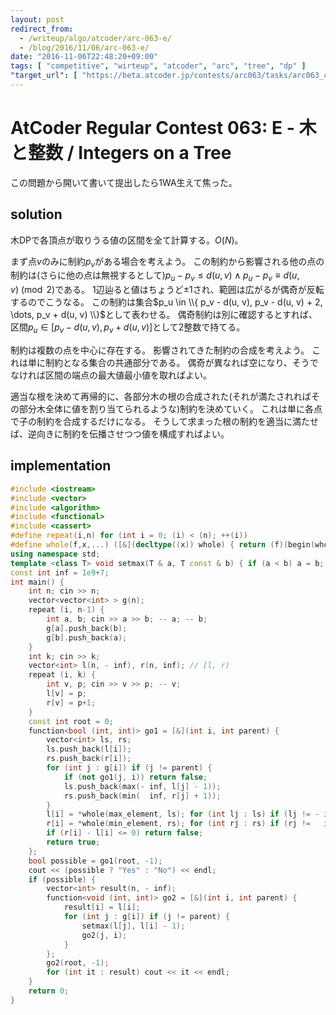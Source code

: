 ```yaml
---
layout: post
redirect_from:
  - /writeup/algo/atcoder/arc-063-e/
  - /blog/2016/11/06/arc-063-e/
date: "2016-11-06T22:48:20+09:00"
tags: [ "competitive", "wirteup", "atcoder", "arc", "tree", "dp" ]
"target_url": [ "https://beta.atcoder.jp/contests/arc063/tasks/arc063_c" ]
---
```


# AtCoder Regular Contest 063: E - 木と整数 / Integers on a Tree

この問題から開いて書いて提出したら$1$WA生えて焦った。

## solution

木DPで各頂点が取りうる値の区間を全て計算する。$O(N)$。

まず点$v$のみに制約$p_v$がある場合を考えよう。
この制約から影響される他の点の制約は(さらに他の点は無視するとして)$p_u - p_v \le d(u, v) \land p_u - p_v \equiv d(u, v) \pmod 2$である。
$1$辺辿ると値はちょうど$\pm 1$され、範囲は広がるが偶奇が反転するのでこうなる。
この制約は集合$p_u \in \\{ p_v - d(u, v), p_v - d(u, v) + 2, \dots, p_v + d(u, v) \\}$として表わせる。
偶奇制約は別に確認するとすれば、区間$p_u \in [p_v - d(u, v), p_v + d(u, v)]$として$2$整数で持てる。

制約は複数の点を中心に存在する。
影響されてきた制約の合成を考えよう。
これは単に制約となる集合の共通部分である。
偶奇が異なれば空になり、そうでなければ区間の端点の最大値最小値を取ればよい。

適当な根を決めて再帰的に、各部分木の根の合成された(それが満たされればその部分木全体に値を割り当てられるような)制約を決めていく。
これは単に各点で子の制約を合成するだけになる。
そうして求まった根の制約を適当に満たせば、逆向きに制約を伝播させつつ値を構成すればよい。

## implementation

``` c++
#include <iostream>
#include <vector>
#include <algorithm>
#include <functional>
#include <cassert>
#define repeat(i,n) for (int i = 0; (i) < (n); ++(i))
#define whole(f,x,...) ([&](decltype((x)) whole) { return (f)(begin(whole), end(whole), ## __VA_ARGS__); })(x)
using namespace std;
template <class T> void setmax(T & a, T const & b) { if (a < b) a = b; }
const int inf = 1e9+7;
int main() {
    int n; cin >> n;
    vector<vector<int> > g(n);
    repeat (i, n-1) {
        int a, b; cin >> a >> b; -- a; -- b;
        g[a].push_back(b);
        g[b].push_back(a);
    }
    int k; cin >> k;
    vector<int> l(n, - inf), r(n, inf); // [l, r)
    repeat (i, k) {
        int v, p; cin >> v >> p; -- v;
        l[v] = p;
        r[v] = p+1;
    }
    const int root = 0;
    function<bool (int, int)> go1 = [&](int i, int parent) {
        vector<int> ls, rs;
        ls.push_back(l[i]);
        rs.push_back(r[i]);
        for (int j : g[i]) if (j != parent) {
            if (not go1(j, i)) return false;
            ls.push_back(max(- inf, l[j] - 1));
            rs.push_back(min(  inf, r[j] + 1));
        }
        l[i] = *whole(max_element, ls); for (int lj : ls) if (lj != - inf and lj % 2 != l[i] % 2) return false;
        r[i] = *whole(min_element, rs); for (int rj : rs) if (rj !=   inf and rj % 2 != r[i] % 2) return false;
        if (r[i] - l[i] <= 0) return false;
        return true;
    };
    bool possible = go1(root, -1);
    cout << (possible ? "Yes" : "No") << endl;
    if (possible) {
        vector<int> result(n, - inf);
        function<void (int, int)> go2 = [&](int i, int parent) {
            result[i] = l[i];
            for (int j : g[i]) if (j != parent) {
                setmax(l[j], l[i] - 1);
                go2(j, i);
            }
        };
        go2(root, -1);
        for (int it : result) cout << it << endl;
    }
    return 0;
}
```
